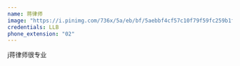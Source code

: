 ```yaml
---
name: 蒋律师
image: "https://i.pinimg.com/736x/5a/eb/bf/5aebbf4cf57c10f79f59fc259b1f2b8d.jpg"
credentials: LLB
phone_extension: "02"
---
```


j蒋律师很专业